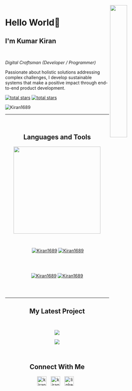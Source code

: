 <img align="right" width="33%" style="margin-bottom: 2em" src="https://owlbertsio-resized.s3.amazonaws.com/Popper.psd.full.png">
<h1>Hello World👋</h1>
<h2>I'm Kumar Kiran</h1>
<br /> 

                    
*Digital Craftsman (Developer / Programmer)*

                    

<p align="left">Passionate about holistic solutions addressing complex challenges, I develop sustainable systems that make a positive impact through end-to-end product development.</p>
<p align="left"> 
  <a href="https://github.com/Kiran1689?tab=repositories&sort=stargazers#gh-light-mode-only">
    <img alt="total stars" title="Total stars on GitHub" src="https://custom-icon-badges.demolab.com/github/stars/Kiran1689?color=3ea97d&style=for-the-badge&labelColor=40b682&logo=star#gh-light-mode-only"/></a>
  
  <a href="https://github.com/Kiran1689?tab=repositories&sort=stargazers#gh-dark-mode-only">
    <img alt="total stars" title="Total stars on GitHub" src="https://custom-icon-badges.demolab.com/github/stars/Kiran1689?color=655489&style=for-the-badge&labelColor=c691e9&logo=star#gh-dark-mode-only"/></a>

  <p align="left"> <img src="https://komarev.com/ghpvc/?username=Kiran1689&label=Profile%20views&color=0e75b6&style=for-the-badge" alt="Kiran1689" /> </p>
</p>

---
<br />

                    

<h2 align="center">Languages and Tools</h2> 
<p align="center">
<img width="280px"  src="https://skillicons.dev/icons?i=py,java,js,html,css,react,nodejs,express,django,solidity,postgres,git,docker,aws&perline=7"  />
</p>
<br />


<p align="center">&nbsp;<a href="https://github.com/Kiran1689#gh-dark-mode-only" target="_blank"><img align="center" src="https://github-readme-stats.vercel.app/api?username=Kiran1689&count_private=true&show_icons=true&theme=nightowl#gh-dark-mode-only" alt="Kiran1689" /></a>
<a href="https://github.com/Kiran1689#gh-light-mode-only" target="_blank"><img align="center" src="https://github-readme-stats.vercel.app/api?username=Kiran1689&count_private=true&show_icons=true&theme=vue#gh-light-mode-only" alt="Kiran1689" /></a>
</p> 
<br>
<br />

<p align="center"><a href="https://github.com/Kiran1689#gh-dark-mode-only" target="_blank"><img align="center" src="https://streak-stats.demolab.com?user=Kiran1689&theme=nightowl#gh-dark-mode-only" alt="Kiran1689"/></a>
<a href="https://github.com/Kiran1689#gh-light-mode-only" target="_blank"><img align="center" src="https://streak-stats.demolab.com?user=Kiran1689&theme=vue#gh-light-mode-only" alt="Kiran1689"/></a></p>
<br/>
<br />


---


                    

<h2 align="center">My Latest Project</h2> 
<br />
<p align="center"><a href="https://github.com/Kiran1689/flipkart_scraper#gh-dark-mode-only" target="_blank"><img align="center" src="https://github-readme-stats.vercel.app/api/pin/?username=Kiran1689&repo=flipkart_scraper&theme=nightowl&show_owner=true#gh-dark-mode-only"/></a></p>
<p align="center"><a href="https://github.com/Kiran1689/flipkart_scraper#gh-light-mode-only" target="_blank"><img align="center" src="https://github-readme-stats.vercel.app/api/pin/?username=Kiran1689&repo=flipkart_scraper&theme=vue&show_owner=true#gh-light-mode-only"/></a></p>
<br />


                    

<h2 align="center">Connect With Me</h2> 
<p align="center">
<a href="https://twitter.com/kiran__a__n" target="_blank"><img align="center" width="30px" style="padding-right:10px;" src="https://raw.githubusercontent.com/rahuldkjain/github-profile-readme-generator/master/src/images/icons/Social/twitter.svg" alt="kiran__a__n" /></a>
<a href="https://instagram.com/kiran_a_n" target="_blank"><img align="center" width="30px" style="padding-right:10px" src="https://raw.githubusercontent.com/rahuldkjain/github-profile-readme-generator/master/src/images/icons/Social/instagram.svg" alt="kiran_a_n" /></a>
<a href="https://www.linkedin.com/in/kiran-a-n-94594b21a/" target="_blank"><img align="center" alt="linkedin" width="30px" style="padding-right: 10px;" src="https://cdn.jsdelivr.net/gh/devicons/devicon/icons/linkedin/linkedin-original.svg" /></a>
</p>
